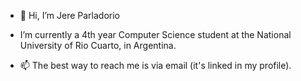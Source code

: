 - 👋 Hi, I’m Jere Parladorio

- I’m currently a 4th year Computer Science student at the National University of Rio Cuarto, in Argentina.
  
- 📫 The best way to reach me is via email (it's linked in my profile).

<!---
jereparla/jereparla is a ✨ special ✨ repository because its `README.md` (this file) appears on your GitHub profile.
You can click the Preview link to take a look at your changes.
--->
